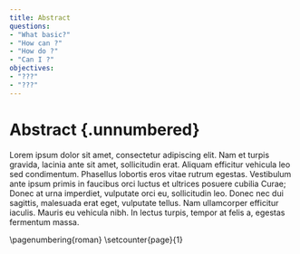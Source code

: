 ```yaml
---
title: Abstract
questions:
- "What basic?"
- "How can ?"
- "How do ?"
- "Can I ?"
objectives:
- "???"
- "???"
---
```

# Abstract {.unnumbered}

<!-- This is the abstract -->

Lorem ipsum dolor sit amet, consectetur adipiscing elit. Nam et turpis gravida, lacinia ante sit amet, sollicitudin erat. Aliquam efficitur vehicula leo sed condimentum. Phasellus lobortis eros vitae rutrum egestas. Vestibulum ante ipsum primis in faucibus orci luctus et ultrices posuere cubilia Curae; Donec at urna imperdiet, vulputate orci eu, sollicitudin leo. Donec nec dui sagittis, malesuada erat eget, vulputate tellus. Nam ullamcorper efficitur iaculis. Mauris eu vehicula nibh. In lectus turpis, tempor at felis a, egestas fermentum massa.

\pagenumbering{roman}
\setcounter{page}{1}

